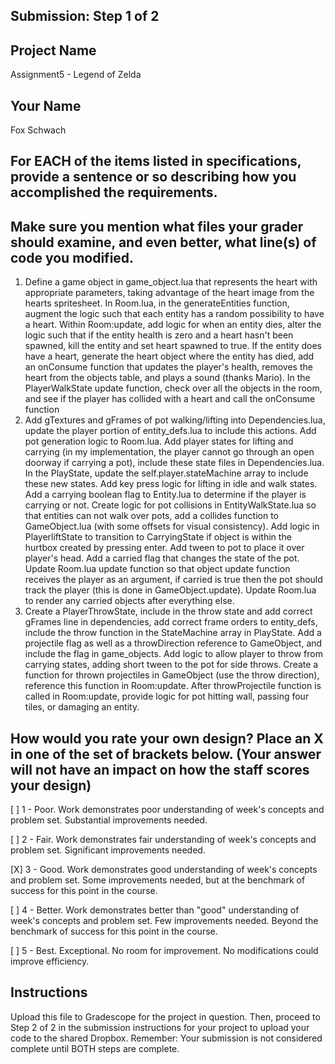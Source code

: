 ## Submission: Step 1 of 2

## Project Name

Assignment5 - Legend of Zelda

## Your Name

Fox Schwach

## For EACH of the items listed in specifications, provide a sentence or so describing how you accomplished the requirements. 
## Make sure you mention what files your grader should examine, and even better, what line(s) of code you modified.

1. Define a game object in game_object.lua that represents the heart with appropriate parameters, taking advantage of the heart image from the hearts spritesheet. In Room.lua, in the generateEntities function, augment the logic such that each entity has a random possibility to have a heart. Within Room:update, add logic for when an entity dies, alter the logic such that if the entity health is zero and a heart hasn't been spawned, kill the entity and set heart spawned to true. If the entity does have a heart, generate the heart object where the entity has died, add an onConsume function that updates the player's health, removes the heart from the objects table, and plays a sound (thanks Mario). In the PlayerWalkState update function, check over all the objects in the room, and see if the player has collided with a heart and call the onConsume function
2. Add gTextures and gFrames of pot walking/lifting into Dependencies.lua, update the player portion of entity_defs.lua to include this actions. Add pot generation logic to Room.lua. Add player states for lifting and carrying (in my implementation, the player cannot go through an open doorway if carrying a pot), include these state files in Dependencies.lua. In the PlayState, update the self.player.stateMachine array to include these new states. Add key press logic for lifting in idle and walk states. Add a carrying boolean flag to Entity.lua to determine if the player is carrying or not. Create logic for pot collisions in EntityWalkState.lua so that entities can not walk over pots, add a collides function to GameObject.lua (with some offsets for visual consistency). Add logic in PlayerliftState to transition to CarryingState if object is within the hurtbox created by pressing enter. Add tween to pot to place it over player's head. Add a carried flag that changes the state of the pot. Update Room.lua update function so that object update function receives the player as an argument, if carried is true then the pot should track the player (this is done in GameObject.update). Update Room.lua to render any carried objects after everything else.
3. Create a PlayerThrowState, include in the throw state and add correct gFrames line in dependencies, add correct frame orders to entity_defs, include the throw function in the StateMachine array in PlayState. Add a projectile flag as well as a throwDirection reference to GameObject, and include the flag in game_objects. Add logic to allow player to throw from carrying states, adding short tween to the pot for side throws. Create a function for thrown projectiles in GameObject (use the throw direction), reference this function in Room:update. After throwProjectile function is called in Room:update, provide logic for pot hitting wall, passing four tiles, or damaging an entity.

## How would you rate your own design? Place an X in one of the set of brackets below. (Your answer will not have an impact on how the staff scores your design)

[ ] 1 - Poor. Work demonstrates poor understanding of week's concepts and problem set. Substantial improvements needed.

[ ] 2 - Fair. Work demonstrates fair understanding of week's concepts and problem set. Significant improvements needed.

[X] 3 - Good. Work demonstrates good understanding of week's concepts and problem set. Some improvements needed, but at the benchmark of success for this point in the course.

[ ] 4 - Better. Work demonstrates better than "good" understanding of week's concepts and problem set. Few improvements needed. Beyond the benchmark of success for this point in the course.

[ ] 5 - Best. Exceptional. No room for improvement. No modifications could improve efficiency.

## Instructions

Upload this file to Gradescope for the project in question. Then, proceed to Step 2 of 2 in the submission instructions for your project to upload your code to the shared Dropbox. Remember: Your submission is not considered complete until BOTH steps are complete.
